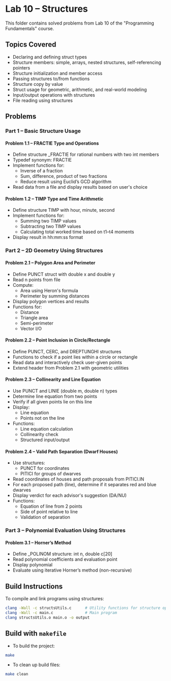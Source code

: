 # Lab 10 – Structures
This folder contains solved problems from Lab 10 of the "Programming Fundamentals" course.
## Topics Covered
- Declaring and defining struct types
- Structure members: simple, arrays, nested structures, self-referencing pointers
- Structure initialization and member access
- Passing structures to/from functions
- Structure copy by value
- Struct usage for geometric, arithmetic, and real-world modeling
- Input/output operations with structures
- File reading using structures
## Problems
### Part 1 – Basic Structure Usage
#### Problem 1.1 – FRACTIE Type and Operations
- Define structure _FRACTIE for rational numbers with two int members
- Typedef synonym: FRACTIE
- Implement functions for:
  - Inverse of a fraction
  - Sum, difference, product of two fractions
  - Reduce result using Euclid’s GCD algorithm
- Read data from a file and display results based on user's choice
#### Problem 1.2 – TIMP Type and Time Arithmetic
- Define structure TIMP with hour, minute, second
- Implement functions for:
  - Summing two TIMP values
  - Subtracting two TIMP values
  - Calculating total worked time based on t1–t4 moments
- Display result in hh:mm:ss format
### Part 2 – 2D Geometry Using Structures
#### Problem 2.1 – Polygon Area and Perimeter
- Define PUNCT struct with double x and double y
- Read n points from file
- Compute:
  - Area using Heron's formula
  - Perimeter by summing distances
- Display polygon vertices and results
- Functions for:
  - Distance
  - Triangle area
  - Semi-perimeter
  - Vector I/O
#### Problem 2.2 – Point Inclusion in Circle/Rectangle
- Define PUNCT, CERC, and DREPTUNGHI structures
- Functions to check if a point lies within a circle or rectangle
- Read data and interactively check user-given points
- Extend header from Problem 2.1 with geometric utilities
#### Problem 2.3 – Collinearity and Line Equation
- Use PUNCT and LINIE (double m, double n) types
- Determine line equation from two points
- Verify if all given points lie on this line
- Display:
  - Line equation
  - Points not on the line
- Functions:
  - Line equation calculation
  - Collinearity check
  - Structured input/output
#### Problem 2.4 – Valid Path Separation (Dwarf Houses)
- Use structures:
  - PUNCT for coordinates
  - PITICI for groups of dwarves
- Read coordinates of houses and path proposals from PITICI.IN
- For each proposed path (line), determine if it separates red and blue dwarves
- Display verdict for each advisor's suggestion (DA/NU)
- Functions:
  - Equation of line from 2 points
  - Side of point relative to line
  - Validation of separation
### Part 3 – Polynomial Evaluation Using Structures
#### Problem 3.1 – Horner’s Method
- Define _POLINOM structure: int n, double c[20]
- Read polynomial coefficients and evaluation point
- Display polynomial
- Evaluate using iterative Horner’s method (non-recursive)
## Build Instructions
To compile and link programs using structures:
```bash
clang -Wall -c structsUtils.c      # Utility functions for structure operations
clang -Wall -c main.c              # Main program
clang structsUtils.o main.o -o output
```
## Build with `makefile`
- To build the project:
```bash
make
```
- To clean up build files:
```bash
make clean
```
